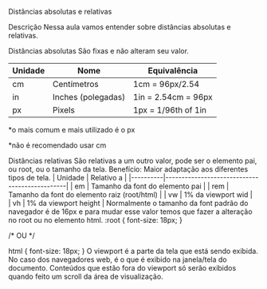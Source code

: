 Distâncias absolutas e relativas



Descrição
Nessa aula vamos entender sobre distâncias absolutas e relativas.

Distâncias absolutas <length>
São fixas e não alteram seu valor.

| Unidade  | Nome                | Equivalência         |
|----------|---------------------|----------------------|
| cm       | Centímetros         | 1cm = 96px/2.54      | 
| in       | Inches (polegadas)  | 1in = 2.54cm = 96px  | 
| px       | Pixels              | 1px = 1/96th of 1in  |
*o mais comum e mais utilizado é o px

*não é recomendado usar cm

Distâncias relativas
São relativas a um outro valor, pode ser o elemento pai, ou root, ou o tamanho da tela.
Benefício: Maior adaptação aos diferentes tipos de tela.
| Unidade  | Relativo a                                    |
|----------|-----------------------------------------------|
| em       | Tamanho da font do elemento pai               |
| rem      | Tamanho da font do elemento raiz (root/html)  | 
| vw       | 1% da viewport wid                            |  
| vh       | 1% da viewport height                         |
Normalmente o tamanho da font padrão do navegador é de 16px e para mudar esse valor temos que fazer a alteração no root ou no elemento html.
:root {
	font-size: 18px;
}

/* OU */

html {
	font-size: 18px;
}
O viewport é a parte da tela que está sendo exibida. No caso dos navegadores web, é o que é exibido na janela/tela do documento. Conteúdos que estão fora do viewport só serão exibidos quando feito um scroll da área de visualização.